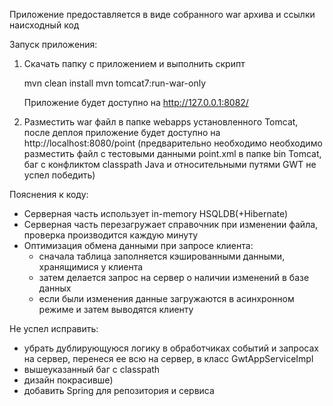 Приложение предоставляется в виде собранного war архива и ссылки наисходный код

Запуск приложения:

1) Скачать папку с приложением и выполнить скрипт 
   
   mvn clean install
   mvn tomcat7:run-war-only
   
   Приложение будет доступно на http://127.0.0.1:8082/
   
2) Разместить war файл в папке webapps установленного Tomcat, после деплоя приложение будет доступно на http://localhost:8080/point
   (предварительно необходимо необходимо разместить файл с тестовыми данными point.xml в папке bin Tomcat, баг с конфликтом classpath Java и относительными путями GWT не успел победить)

Пояснения к коду:

- Серверная часть использует in-memory HSQLDB(+Hibernate)
- Серверная часть перезагружает справочник при изменении файла, проверка производится каждую минуту
- Оптимизация обмена данными при запросе клиента:
    - сначала таблица заполняется кэшированными данными, хранящимися у клиента
    - затем делается запрос на сервер о наличии изменений в базе данных
    - если были изменения данные загружаются в асинхронном режиме и затем выводятся клиенту 
    
    
 Не успел исправить:
 
- убрать дублирующуюся логику в обработчиках событий и запросах на сервер, перенеся ее всю на сервер, в класс GwtAppServiceImpl
- вышеуказанный баг с classpath
- дизайн покрасивше)  
- добавить Spring для репозитория и сервиса 
  



